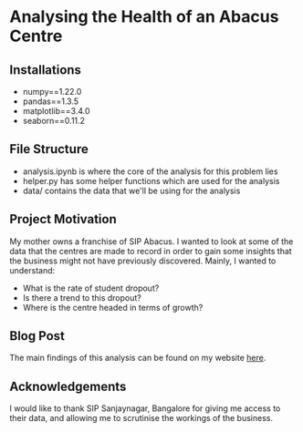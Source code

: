 # Analysing the Health of an Abacus Centre

## Installations

- numpy==1.22.0
- pandas==1.3.5
- matplotlib==3.4.0
- seaborn==0.11.2

## File Structure

- analysis.ipynb is where the core of the analysis for this problem lies
- helper.py has some helper functions which are used for the analysis
- data/ contains the data that we'll be using for the analysis

## Project Motivation

My mother owns a franchise of SIP Abacus. I wanted to look at some of the data that the centres are made to record in order to gain some insights that the business might not have previously discovered. Mainly, I wanted to understand:
- What is the rate of student dropout?
- Is there a trend to this dropout?
- Where is the centre headed in terms of growth?

## Blog Post

The main findings of this analysis can be found on my website [here](https://samarthmamadapur.com/2022/01/14/analysing-the-health-of-an-abacus-centre/).

## Acknowledgements

I would like to thank SIP Sanjaynagar, Bangalore for giving me access to their data, and allowing me to scrutinise the workings of the business. 
